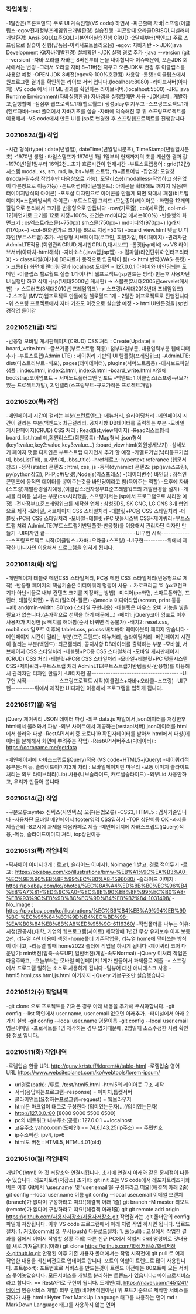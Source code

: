 ### 작업예정 : 
-1달간은(프론트덴드) 주로 UI 계속진행(VS code) 하면서
-피곤할때 자바|스프링(이클립스-egov전자정부프레임워크개발환경) 실습진행
-피곤할때 오라클DB(SQL디벨러퍼개발환경) Ansi-SQL(표준SQL)기본언어실습진행 CRUD
-2달째부터(백엔드) 주로 스프링으로 실습이 진행(납품용-이력서포트폴리오용)
-egov: 자바기반 -> JDK(java Development Kit자바개발환경) 설치확인
-JDK 실행 경로 추가
-java --version (git --version)
-자바 오라클 자바는 8버전부터 돈을 내야합니다 이슈때문에, 오픈JDK 회사에서는 변경
-그래서 오라클 자바 8~11버전 지우고 오픈JDK로 변경 후 이클립스를 사용할 예정
-OPEN JDK 8버전(egov와 100%호환됨) 사용함
-톰캣 : 이클립스에서 원프로그램 결과를 확인하는 라이브 서버 입니다.(localhost:8080)
-라이브서버(아파치) :VS code 에서 HTML 결과를 확인하는 라이브서버.(localhost:5500)
-JRE  java Runtime Environment(자바실행환경) 자바앱을 실행할때만 사용
-JDK설치 : 개발하고,실행할때
-점심후 웹프로젝트1개(헬로월드) 생성play후 지우고
-스프링프로젝트1개(헬로자바)-test 폴더에서 자바기초를 실습
-자바에 익숙해진 후 위 스프링프로젝트를 이용해서
-VS code에서 만든 UI를 jsp로 변경한 후 스프링웹프로젝트를 진행합니다

### 20210524(월) 작업
-시간 형식(type) : date(년월일), dateTime(년월일시분초), TimeStamp(년월일시분초)
-1970년 생일 : 타임스탬프가 1970년 1월 1일부터 현재까지의 초를 계산한 결과 값
-1970년1월1일부터 16억2천...초가 흐른시간이 현재시간
-부트스트랩용어 : grid(12칸)시스템 modal, xs, sm, md, la, bs=부트 스트랩, fa=폰트어썸
-팝업창: 모달창(modal-필수창:작업후만 다음창으로 가능), 모달리스창(modalless-작업하고 상관없이 다른창으로 이동가능)
-폰트어썸(아이콘웹폰트): 아이콘을 확대해도 깨지지 않음(벡터이미지방식의 아이콘)
-포토샵 디자인으로 아이콘을 만들게 되면 확대시 깨짐(비트맵이미지=스칼라방식의 아이콘)
-부트스트랩 그리드 (모눈종이)레이아웃  : 화면을 12개의 칼럼으로 분리해서 크기를 반응형으로 만듭니다
-row(가로줄), col(세로칸), col-md-12(화면가로 크기를 12로 지정=100%, 조건은 md미디엄 에서는100%)
-반응형의 화면크기 : xs엑스트라스몰(~750px) sm스몰(750px~) md미디엄(970px~) lg라지(1170px~)
-col-6(화면가로 크기를 6으로 지정=50%)
-board_view.html 댓글 UI디자인(부트스트랩) 추가.
-반응형 서브페이지(로그인, 회원가입, 마이페이지)
-관리자단 AdminLTE적용.(회원관리CRUD,게시판CRUD,대시보드)
-톰캣(jsp해석) vs VS 라이브서버(아파치-html해석)
-자바소스(.java앱,jsp웹) -> 컴파일(라인단위X-인터프리터X) -> class파일(여기에 DB자료가 동적으로 입출력이 됨) -> html 번역(WAS-톰캣) -> 크롬(IE) 화면에 랜더링 결과
localhost 도메인 = 127.0.0.1 아이피와 바인딩되는 도메인
-이클립스 헬로월드 실습 1.다이나믹 웹프로젝트(jsp만드는 방식) 만든후 사용자단 
UI실행만 하고 삭제
-jsp(1세대2000년 게시판) -> 스블렛(2세대2005년servelet게시판) -> 스트러츠(3세대2010년 프레임워크) -> 스프링(4세대2013년대 프레임워크)
-2.스프링 (MVC)웹프로젝트 만들예정 헬로월드 1개 - 2달간 이프로젝트로 진행됩니다
-위 스프링 프로젝트에서 자바 기초도 이것으로 실습할 예정 -> htmlUI만든것을 jsp변경작업 들어감

### 20210521(금) 작업
-반응형 모바일 게시판페이지(CRUD) CSS 처리 : Create(Update) = board_write.html
-글쓰기폼(부트스트랩 적용): 첨부파일부문, 내용입력부분 웹에디터 추가
-부트스트랩(Admin LTE) : 제이쿼리 기반의 UI 템플릿(프레임워크)
-AdminLTE: dist(디스트리뷰트=배포), pages(더미데이터), plugins(서머노트등등)
-대시보드파일샘플 : index.html, index2.html, index3.html
-board_write.html 파일에 bootstrap코어임포트 + 서머노트플러그인 임포트
-백엔드: 1.이클립스(스프링-규모가있는 프로젝트개발), 2.인텔리(스프링부트-규모가작은 프로젝트개발)

### 20210520(목) 작업
-메인페이지 시간이 걸리는 부분(프런트엔드): 메뉴처리, 슬라이딩처리
-메인페이지 시간이 걸리는 부분(백엔드): 최근갤러리, 공지사항 DB데이터를 출력하는 부분
-모바일 게시판페이지(CRUD) CSS 처리 : Read(list,view페이지)
-Read리스트형식 board_list.html 예,회원리스트(회원목록)
-Map형식 ,json형식(key1:value,key2:value,key3:value...) :board_view.html(회원상세보기)
-상세보기 페이지 댓글 디자인은 부트스트랩 디자인시 추가 할 예정
-카멜표기법(낙타등표기법 예, bbsListTbl), 표기법(예, .bbs_title)
-href헤르프: hypertext referance (웹문서 참조)
-정적(static) 콘텐츠 : html, css, js
-동적(dynamic) 콘텐츠: jsp(java스프링), py(python장고), PHP,c#(닷넷),Nodejs(익스프레스)
-(데이터변수) 바인딩 : 정적인 콘텐츠에 동적인 데이터를 넣어주는것을 바인딩이라고 함(묶어주는 역할)
-오후에 자바(스프링)개발환경설치예정,(이클립스:전자정부표준프레임워크의 개발환경을 설치)
-게시물 타이틀 넘치는 부분(css처리했음, 스프링가서는 jsp에서 프로그램으로 처리할 예정)
-전자정부표준프레임워크를 제작한 업체 : 삼성SDS, SK CNC, LG CNS 3개 협업으로 제작
-모바일, 서브페이지 CSS 스타일처리
-테블릿+PC용 CSS 스타일처리
-테블릿+PC용 CSS 스타일처리
-모바일+테블릿+PC 댓들시스템 CSS+제이쿼리+부트스트랩 처리
AdminLTE(부트스트랩기반템플릿-반응형)를 이용해서 관리자단 디자인 만들기
-UI디자인 끝-------------------------------------
-UI구현 시작--------------스프링프로젝트 시작(이클립스+자바+오라클+스프링)
-UI구현----------위에서 제작한 UI디자인 이용해서 프로그램을 입히게 됩니다.


### 20210518(화) 작업
-메인페이지 테블릿 메인CSS 스타일처리, PC용 메인 CSS 스타일처리(반응형으로 제작)
-반응형 페이지의 핵심기술은 미디어쿼리 명령어 사용 + 가로크리글 % (px고전크기가 아닌비율로 내부 컨텐츠 크기를 지정하는 방법)
-미디어(pc화면, 스마트폰화면, 프린터, 태블릿화면) + 쿼리(질의어-질문)
-@media 미디어타입(screen, print 등등=all) and(min-width: 801px) {스타일 구현내용}
-태블릿은 마우스 오버 기능을 넣을 필요가 없습니다.(손가락으로 선택을 하기 때문에...)
-배치1: jQuery코어 임포트 이후 사용자가 지정한 js 배치를 해야함(순서 바뀌면 작동불가)
-배치2: reset.css, mobil.css 임포트 이후에 tablet.css, pc.css 배치해야 레이아웃이 깨지지 않습니다
-메인페이지 시간이 걸리는 부분(프런트엔드): 메뉴처리, 슬라이딩처리
-메인페이지 시간이 걸리는 부분(백엔드): 최근갤러리, 공지사항 DB데이터를 출력하는 부분
-모바일, 서브페이지 CSS 스타일처리
-테블릿+PC용 CSS 스타일처리
-모바일 게시판페이지(CRUD) CSS 처리
-테블릿+PC용 CSS 스타일처리
-모바일+테블릿+PC 댓들시스템 CSS+제이쿼리+부트스트랩 처리
AdminLTE(부트스트랩기반템플릿-반응형)를 이용해서 관리자단 디자인 만들기
-UI디자인 끝-------------------------------------
-UI구현 시작--------------스프링프로젝트 시작(이클립스+자바+오라클+스프링)
-UI구현----------위에서 제작한 UI디자인 이용해서 프로그램을 입히게 됩니다.


### 20210517(월) 작업
jQuery 제이쿼리 JSON 데이터 파싱
-외부 data.js 파일에서 json데이터를 저장한후 html에서 불러와서 파상
-외부 사이트에서 제공하는(restapi서버) json데이터를 html에서 불러와 파상
-RestAPI서버 중 코로나19 확진자데이터를 받아서 html에서 파싱(데이터를 분해해서 화면에 뿌려주는 작업)
-RestAPI서버주소(빅데이터) : https://coroname.me/getdata

-메인페이지에 자바스크립트(jQuery)적용 (VS code+HTML5+jQuery)
-제이쿼리적용부분: 메뉴, 슬라이드이미지3개 처리 : 모바일페이지만 마무리
-보통 이미지 슬라이드 처리는 외부 라이브러리(Lib) 사용(니보슬라이드, 캐로셀슬라이드)
-외부Lid 사용안하고, 우리가 만들어 봅니다

### 20210514(금) 작업
-구분오류:syntex 신텍스(사인텍스) 오류(문법오류)
-CSS3, HTML5 : 검사기준입니다
-사용차단 모바일 메인페이지 footer영역 CSS입히기
-TOP 상단이동 OK
-과제물 제출준비
-8교시에 과제물 다음카페로 제출
-메인페이지에 자바스크립트(jQuery)적용,-메뉴, 슬라이드이미지 처리, top상단이동

### 20210513(목) 작업내역
-픽사베이 이미지 3개 : 로고1, 슬라이드 이미지1, Noimage 1 받고, 경로 적어두기
-로고 : https://pixabay.com/ko/illustrations/bmw-%EB%A1%9C%EA%B3%A0-%EC%9E%90%EB%8F%99%EC%B0%A8-1596080/
-슬라이드 이미지 : https://pixabay.com/ko/photos/%EC%8A%A4%ED%8B%B0%EC%96%B4%EB%A7%81-%ED%9C%A0-%EC%9E%90%EB%8F%99%EC%B0%A8-%EB%93%9C%EB%9D%BC%EC%9D%B4%EB%B2%84-1031498/
-No_Image : https://pixabay.com/ko/illustrations/%EC%B9%B4%EB%A9%94%EB%9D%BC-%EC%95%84%EC%9D%B4%EC%BD%98-%EA%B0%84%EB%8B%A8%ED%95%9C-6116360/
-작업폴더를 나누는 이유: 시청(관공서),대학, 기업의 웹프로그램(사이트) 제작할떄
1년간 무상 유지보수 이후 보통 2천, 리뉴얼 4천 비용이 책정
-home폴더 기존작업물, 리뉴얼 home에 덮어쓰는 방식이 아니고,
-리뉴얼 할때 home2022 폴더에 작업을 하시게 됩니다
-제이쿼리 코어 다운받기: min버전(압축-속도UP),일반버전(개발-속도Normal)
-jQuery 미처리 작업은 다음주하고,
-오늘부터는 모바일 메인페이지 1개가 만들어서 과제물로 제출 -> 스프링에서
프로그램 일하는 소스로 사용하게 됩니다
-팀뷰어 대신 애니데스크 사용
-html5.html,css.html,js.html 여기까지
-jQuery 기본구조만 실습했습니다

### 20210512(수) 작업내역
-git clone 으로 프로젝트를 가져온 경우 아래 내용을 추가해 주셔야합니다.
-git config --list 확인에서 user.name, user.email 없으면 아래추가.
-터미널에서 아래 2가지 실행
-git config --local user.name 영문이름
-git config --local user.email 영문이메일
-프로젝트를 1명 제작하는 경우 없기때문에, 2명일때 소스수정한 사람 확인용 정보 입니다.

### 20210511(화) 작업내역
-로렘입숨 한글 URL http://guny.kr/stuff/klorem/#/table-html
-로렘입숨 영어 URL https://www.websiteplanet.com/ko/webtools/lorem-ipsum/
- url경로(path): /루트, /test/html5.html
-html5의 레이아웃 구조 제작
- 서버(응답하는프로그램=response) = 아파치,톰캣서버
- 클라이언트(요청하는프로그램=request) = 웹브라우저
- html은 마크업이 태그로 구성한다 (의미있는문자)...(/의미있는문자)
- http://127.0.0.:80 [8080 9000 5500 6500]  
- pc의 네트워크 내부주소(공통): 127.0.0.1 ==localhost
- 고유주소 yahoo.com(도메인) == 74.6.143.25(ip주소) == 주민번호
- ip주소버전: ipv4, ipv6
- html도 버전 : HTML5, HTML4.01(old)

### 20210510(월) 작업내역 ###
개발PC(html) 와 깃 저장소와 연결시킵니다. 초기에 연결시 아래와 같은 문제점이 나올 수 있습니다.
레포지토리(저장소) 초기화: git init 또는 VS code에서 레포지토리초기화 버튼 이후
Git에서 'user.name' 및 'user.email'을 구성하라고 떠요!(해결책 아래 2줄)
git config --local user.name 이름
git config --local user.email 이메일
브랜치(branch)가 없다며 구성하라고 떠요!(해결책 아래 1줄)
git branch -M master
리모트(remote)가 없다며 구성하라고 떠요!(해결책 아래1줄)
git git remote add origin https://github.com/사용자저장소/사용자저장소.git
작업결과는 .git 폴더안의 config 파일에 저장됩니다.
이후 VS code 프로그램에서 아래 처럼 작업 하시면 됩니다.
업로드절차: 1. 커밋(commit) 2. 푸시(push)
다운로드절차: 1. 풀(pull) : 교실에서 작업한 결과를 집에서 이어서 작업할 상황
주의) 다른 신규 PC에서 작업시 아래 명령어로 깃내용을 새로 가져옵니다.(아래)
git clone https://github.com/학생저장소/학생저장소.github.io.git
안정된 이후 기존 사용자 폴더에서는 작업 시작전에
git pull 로 어제 작업한 내용을 최신버전으로 업데이트 합니다.
포트의 역할이 트렌드로 많이 사용됩니다.
포트(port): 포트번호로 서비스를 만드는것이 트렌드
이전에는 80포트에 모든 서비스 묶어놓았습니다.
모든서비스를 개별로 분리하는 트렌드가 있습니다.: 마이크로서비스라고 합니다. == RestAPI로 구현이 됩니다.
도메인(예, https://naver.com:1451241/네이버 인증서비스 개발)
외부 인원(네이버직원아닌) 위 포트기준으로 제작한 서비스를 갖다가 사용
html : Hyter Text MarkUp Language 태그를 사용하는 언어
md : MarkDown Language 태그를 사용하지 않는 언어
